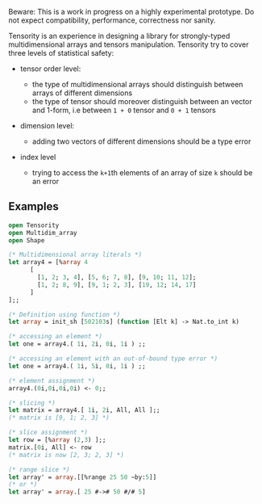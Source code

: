 Beware: This is a work in progress on a highly experimental prototype.
Do not expect compatibility, performance, correctness nor sanity.


Tensority is an experience in designing a library for strongly-typed
multidimensional arrays and tensors manipulation. Tensority try to
cover three levels of statistical safety:

* tensor order level:
  * the type of multidimensional arrays should distinguish between
    arrays of different dimensions
  * the type of tensor should moreover distinguish between an vector and 1-form,
  i.e between `1 + 0` tensor and `0 + 1` tensors

* dimension level:
  * adding two vectors of different dimensions should be a type error

* index level
  * trying to access the `k+1`th elements of an array of size `k` should be
  an error


## Examples



```OCaml
open Tensority
open Multidim_array
open Shape

(* Multidimensional array literals *)
let array4 = [%array 4
      [
        [1, 2; 3, 4], [5, 6; 7, 8], [9, 10; 11, 12];
        [1, 2; 8, 9], [9, 1; 2, 3], [19, 12; 14, 17]
      ]
];;

(* Definition using function *)
let array = init_sh [502103s] (function [Elt k] -> Nat.to_int k)

(* accessing an element *)
let one = array4.( 1i, 2i, 0i, 1i ) ;;

(* accessing an element with an out-of-bound type error *)
let one = array4.( 1i, 5i, 0i, 1i ) ;;

(* element assignment *)
array4.(0i,0i,0i,0i) <- 0;;

(* slicing *)
let matrix = array4.[ 1i, 2i, All, All ];;
(* matrix is [9, 1; 2, 3] *)

(* slice assignment *)
let row = [%array (2,3) ];;
matrix.[0i, All] <- row
(* matrix is now [2, 3; 2, 3] *)

(* range slice *)
let array' = array.[[%range 25 50 ~by:5]]
(* or *)
let array' = array.[ 25 #-># 50 #/# 5]


```
